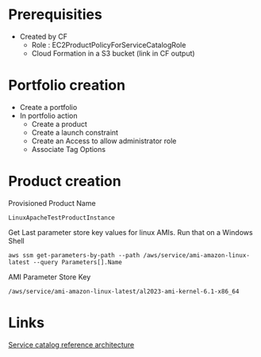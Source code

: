 # Prerequisities

* Created by CF
  * Role : EC2ProductPolicyForServiceCatalogRole
  * Cloud Formation in a S3 bucket (link in CF output) 

# Portfolio creation

* Create a portfolio
* In portfolio action
  * Create a product
  * Create a launch constraint
  * Create an Access to allow administrator role
  * Associate Tag Options

# Product creation

Provisioned Product Name
```
LinuxApacheTestProductInstance
```

Get Last parameter store key values for linux AMIs. Run that on a Windows Shell

```
aws ssm get-parameters-by-path --path /aws/service/ami-amazon-linux-latest --query Parameters[].Name
```

AMI Parameter Store Key

```
/aws/service/ami-amazon-linux-latest/al2023-ami-kernel-6.1-x86_64
```

# Links

[Service catalog reference architecture](https://github.com/aws-samples/aws-service-catalog-reference-architectures)